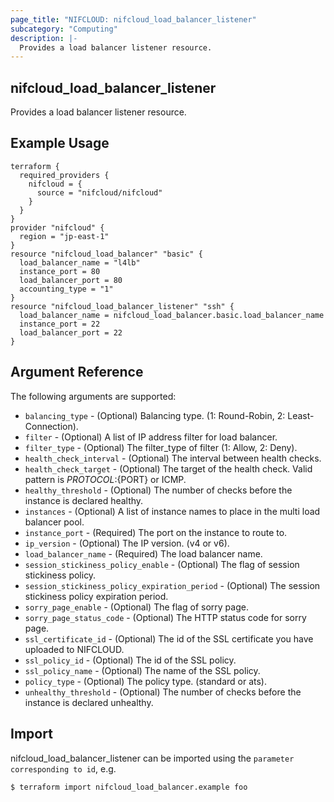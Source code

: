 ```yaml
---
page_title: "NIFCLOUD: nifcloud_load_balancer_listener"
subcategory: "Computing"
description: |-
  Provides a load balancer listener resource.
---
```


## nifcloud_load_balancer_listener

Provides a load balancer listener resource.

## Example Usage

```hcl
terraform {
  required_providers {
    nifcloud = {
      source = "nifcloud/nifcloud"
    }
  }
}
provider "nifcloud" {
  region = "jp-east-1"
}
resource "nifcloud_load_balancer" "basic" {
  load_balancer_name = "l4lb"
  instance_port = 80
  load_balancer_port = 80
  accounting_type = "1"
}
resource "nifcloud_load_balancer_listener" "ssh" {
  load_balancer_name = nifcloud_load_balancer.basic.load_balancer_name
  instance_port = 22
  load_balancer_port = 22
}
```

## Argument Reference

The following arguments are supported:

* `balancing_type` - (Optional) Balancing type. (1: Round-Robin, 2: Least-Connection).
* `filter` - (Optional) A list of IP address filter for load balancer.
* `filter_type` - (Optional) The filter_type of filter (1: Allow, 2: Deny).
* `health_check_interval` - (Optional) The interval between health checks.
* `health_check_target` - (Optional) The target of the health check. Valid pattern is ${PROTOCOL}:${PORT} or ICMP.
* `healthy_threshold` - (Optional) The number of checks before the instance is declared healthy.
* `instances` - (Optional) A list of instance names to place in the multi load balancer pool.
* `instance_port` - (Required) The port on the instance to route to.
* `ip_version` - (Optional) The IP version. (v4 or v6).
* `load_balancer_name` - (Required) The load balancer name.
* `session_stickiness_policy_enable` - (Optional) The flag of session stickiness policy.
* `session_stickiness_policy_expiration_period` - (Optional) The session stickiness policy expiration period.
* `sorry_page_enable` - (Optional) The flag of sorry page.
* `sorry_page_status_code` - (Optional)  The HTTP status code for sorry page.
* `ssl_certificate_id` - (Optional) The id of the SSL certificate you have uploaded to NIFCLOUD.
* `ssl_policy_id` - (Optional) The id of the SSL policy.
* `ssl_policy_name` - (Optional) The name of the SSL policy.
* `policy_type` - (Optional) The policy type. (standard or ats).
* `unhealthy_threshold` - (Optional) The number of checks before the instance is declared unhealthy.

## Import

nifcloud_load_balancer_listener can be imported using the `parameter corresponding to id`, e.g.

```
$ terraform import nifcloud_load_balancer.example foo
```
